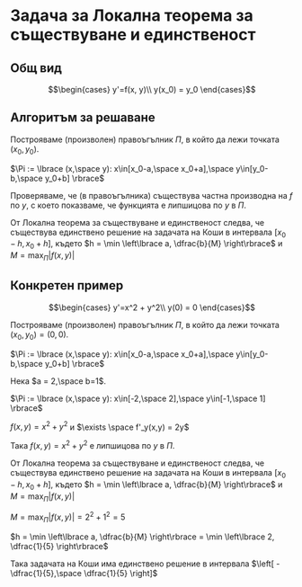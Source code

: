 # Задача за Локална теорема за  съществуване и единственост

## Общ вид

```math
\begin{cases}
y'=f(x, y)\\
y(x_0) = y_0
\end{cases}
```

## Алгоритъм за решаване

Построяваме (произволен) правоъгълник ${\Pi}$, в който да лежи точката $(x_0,y_0)$.

$\Pi := \lbrace (x,\space y): x\in[x_0-a,\space x_0+a],\space y\in[y_0-b,\space y_0+b] \rbrace$

Проверяваме, че (в правоъгълника) съществува частна производна на $f$ по $y$, с което показваме, че функцията е липшицова по $y$ в ${\Pi}$.

От Локална теорема за  съществуване и единственост следва, че съществува единствено решение на задачата на Коши в интервала $[x_0-h,x_0+h]$, където $h = \min \left\lbrace a, \dfrac{b}{M} \right\rbrace$ и $M = \displaystyle \max_{\Pi}|f(x, y)|$

## Конкретен пример

```math
\begin{cases}
y'=x^2 + y^2\\
y(0) = 0
\end{cases}
```

Построяваме (произволен) правоъгълник ${\Pi}$, в който да лежи точката $(x_0,y_0) = (0, 0)$.

$\Pi := \lbrace (x,\space y): x\in[x_0-a,\space x_0+a],\space y\in[y_0-b,\space y_0+b] \rbrace$

Нека $a = 2,\space b=1$.

$\Pi := \lbrace (x,\space y): x\in[-2,\space 2],\space y\in[-1,\space 1] \rbrace$

$f(x, y) = x^2 + y^2$ и $\exists \space f'_y(x,y) = 2y$

Така $f(x, y) = x^2 + y^2$ е липшицова по $y$ в ${\Pi}$.

От Локална теорема за  съществуване и единственост следва, че съществува единствено решение на задачата на Коши в интервала $[x_0-h,x_0+h]$, където $h = \min \left\lbrace a, \dfrac{b}{M} \right\rbrace$ и $M = \displaystyle \max_{\Pi}|f(x, y)|$

$M = \displaystyle \max_{\Pi}|f(x, y)| = 2^2 + 1^2 = 5$

$h = \min \left\lbrace a, \dfrac{b}{M} \right\rbrace = \min \left\lbrace 2, \dfrac{1}{5} \right\rbrace$

Така задачата на Коши има единствено решение в интервала $\left[ -\dfrac{1}{5},\space \dfrac{1}{5} \right]$